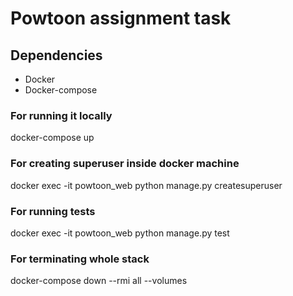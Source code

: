 # Powtoon assignment task

## Dependencies
* Docker
* Docker-compose

### For running it locally
docker-compose up

### For creating superuser inside docker machine
docker exec -it powtoon_web python manage.py createsuperuser

### For running tests
docker exec -it powtoon_web python manage.py test

### For terminating whole stack
docker-compose down --rmi all --volumes
